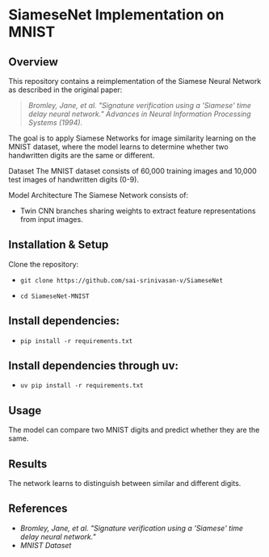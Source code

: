 # **SiameseNet Implementation on MNIST**
## Overview

This repository contains a reimplementation of the Siamese Neural Network as described in the original paper:

> *Bromley, Jane, et al. "Signature verification using a 'Siamese' time delay neural network." Advances in Neural Information Processing Systems (1994).*

The goal is to apply Siamese Networks for image similarity learning on the MNIST dataset, where the model learns to determine whether two handwritten digits are the same or different.

Dataset
The MNIST dataset consists of 60,000 training images and 10,000 test images of handwritten digits (0-9).

Model Architecture
The Siamese Network consists of:
- Twin CNN branches sharing weights to extract feature representations from input images.

## Installation & Setup
Clone the repository:
- `git clone https://github.com/sai-srinivasan-v/SiameseNet`

- `cd SiameseNet-MNIST`

## Install dependencies:
- `pip install -r requirements.txt`

## Install dependencies through uv:
- `uv pip install -r requirements.txt`


## Usage
The model can compare two MNIST digits and predict whether they are the same.

## Results
The network learns to distinguish between similar and different digits.


## References
- *Bromley, Jane, et al. "Signature verification using a 'Siamese' time delay neural network."*
- *MNIST Dataset*